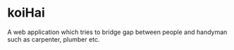 # koiHai
A web application which tries to bridge gap between people and handyman such as carpenter, plumber etc.
